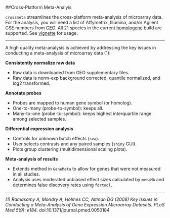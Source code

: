 ##Cross-Platform Meta-Analyis

`crossmeta` streamlines the cross-platform meta-analysis of 
microarray data. For the analysis, you will need a list of Affymetrix, Illumina,
and/or Agilent GSE numbers from [GEO](http://www.ncbi.nlm.nih.gov/geo/). All 21
species in the current [homologene](http://1.usa.gov/1TGoIy7) build are supported. 
See [vignette](http://bit.ly/1P199F9) for usage.


-----------------


A high quality meta-analysis is achieved by addressing the key issues in 
conducting a meta-analysis of microarray data (1):
  
  
  
**Consistently normalize raw data**   

  * Raw data is downloaded from GEO supplementary files.
  * Raw data is norm-exp background corrected, quantile normalized, and log2
    transformed.
  
**Annotate probes** 

  * Probes are mapped to human gene symbol (or homolog).
  * One-to-many (probe-to-symbol): keeps all.
  * Many-to-one (probe-to-symbol): keeps highest interquartile range among
    selected samples.
  
  
**Differential expression analysis**  

  * Controls for unknown batch effects (`sva`).
  * User selects contrasts and any paired samples (`shiny` GUI).
  * Plots group clustering (multidimensional scaling plots).


**Meta-analysis of results**  

  * Extends method in `GeneMeta` to allow for genes that were not measured in 
    all studies.
  * Analysis uses moderated unbiased effect sizes calculated by `metaMA` and
    determines false discovery rates using `fdrtool`.
  
  
-----------------


*(1) Ramasamy A, Mondry A, Holmes CC, Altman DG (2008) Key Issues in Conducting a*
*Meta-Analysis of Gene Expression Microarray Datasets. PLoS Med 5(9): e184.* doi:10.1371/journal.pmed.0050184
